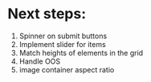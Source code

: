 # Next steps:

1. Spinner on submit buttons
2. Implement slider for items
3. Match heights of elements in the grid
4. Handle OOS
5. image container aspect ratio